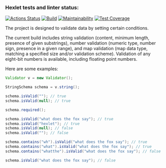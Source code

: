 ### Hexlet tests and linter status:
[![Actions Status](https://github.com/DireElf/java-project-78/workflows/hexlet-check/badge.svg)](https://github.com/DireElf/java-project-78/actions)
[![Build](https://github.com/DireElf/java-project-78/actions/workflows/build.yml/badge.svg)](https://github.com/DireElf/java-project-78/actions/workflows/build.yml)
[![Maintainability](https://api.codeclimate.com/v1/badges/150402524a7c3b3a6988/maintainability)](https://codeclimate.com/github/DireElf/java-project-78/maintainability)
[![Test Coverage](https://api.codeclimate.com/v1/badges/150402524a7c3b3a6988/test_coverage)](https://codeclimate.com/github/DireElf/java-project-78/test_coverage)

The project is designed to validate data by setting certain conditions. 

The current build includes string validation (content, minimum length, presence of given substrings), number validation (numeric type, number sign, presence in a given range), and map validation (map data type, matching a specified size and/or validation scheme). Validation of any eight-bit numbers is available, including floating point numbers.

Here are some examples:

```java
Validator v = new Validator();

StringSchema schema = v.string();

schema.isValid(""); // true
schema.isValid(null); // true

schema.required();

schema.isValid("what does the fox say"); // true
schema.isValid("hexlet"); // true
schema.isValid(null); // false
schema.isValid(""); // false

schema.contains("wh").isValid("what does the fox say"); // true
schema.contains("what").isValid("what does the fox say"); // true
schema.contains("whatthe").isValid("what does the fox say"); // false

schema.isValid("what does the fox say"); // false
```
